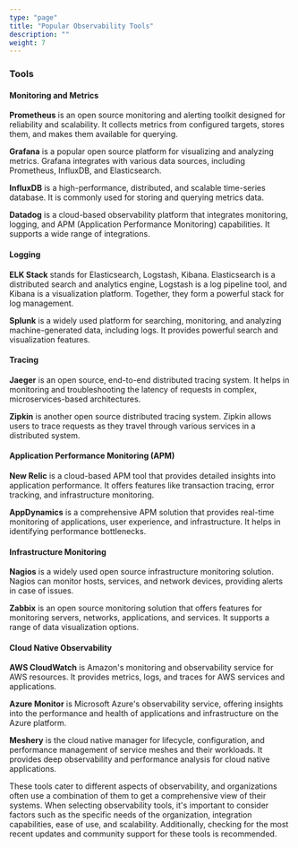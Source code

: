 ```yaml
---
type: "page"
title: "Popular Observability Tools"
description: ""
weight: 7
---
```


### Tools

#### Monitoring and Metrics

**Prometheus** is an open source monitoring and alerting toolkit designed for reliability and scalability. It collects metrics from configured targets, stores them, and makes them available for querying.

**Grafana** is a popular open source platform for visualizing and analyzing metrics. Grafana integrates with various data sources, including Prometheus, InfluxDB, and Elasticsearch.

**InfluxDB** is a high-performance, distributed, and scalable time-series database. It is commonly used for storing and querying metrics data.

**Datadog** is a cloud-based observability platform that integrates monitoring, logging, and APM (Application Performance Monitoring) capabilities. It supports a wide range of integrations.

#### Logging

**ELK Stack** stands for Elasticsearch, Logstash, Kibana. Elasticsearch is a distributed search and analytics engine, Logstash is a log pipeline tool, and Kibana is a visualization platform. Together, they form a powerful stack for log management.

**Splunk** is a widely used platform for searching, monitoring, and analyzing machine-generated data, including logs. It provides powerful search and visualization features.

#### Tracing

**Jaeger** is an open source, end-to-end distributed tracing system. It helps in monitoring and troubleshooting the latency of requests in complex, microservices-based architectures.

**Zipkin** is another open source distributed tracing system. Zipkin allows users to trace requests as they travel through various services in a distributed system.

#### Application Performance Monitoring (APM)

**New Relic** is a cloud-based APM tool that provides detailed insights into application performance. It offers features like transaction tracing, error tracking, and infrastructure monitoring.

**AppDynamics** is a comprehensive APM solution that provides real-time monitoring of applications, user experience, and infrastructure. It helps in identifying performance bottlenecks.

#### Infrastructure Monitoring

**Nagios** is a widely used open source infrastructure monitoring solution. Nagios can monitor hosts, services, and network devices, providing alerts in case of issues.

**Zabbix** is an open source monitoring solution that offers features for monitoring servers, networks, applications, and services. It supports a range of data visualization options.

#### Cloud Native Observability

**AWS CloudWatch** is Amazon's monitoring and observability service for AWS resources. It provides metrics, logs, and traces for AWS services and applications.

**Azure Monitor** is Microsoft Azure's observability service, offering insights into the performance and health of applications and infrastructure on the Azure platform.

**Meshery** is the cloud native manager for lifecycle, configuration, and performance management of service meshes and their workloads. It provides deep observability and performance analysis for cloud native applications.

These tools cater to different aspects of observability, and organizations often use a combination of them to get a comprehensive view of their systems. When selecting observability tools, it's important to consider factors such as the specific needs of the organization, integration capabilities, ease of use, and scalability. Additionally, checking for the most recent updates and community support for these tools is recommended.
